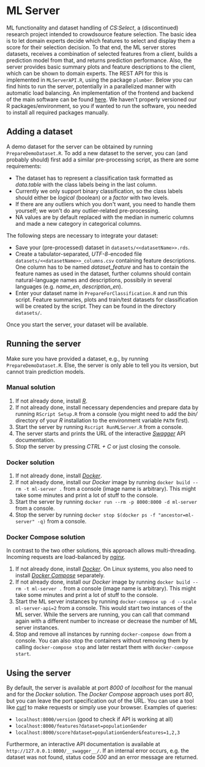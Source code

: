 # ML Server

ML functionality and dataset handling of *CS:Select*, a (discontinued) research project intended to crowdsource feature selection.
The basic idea is to let domain experts decide which features to select and display them a score for their selection decision.
To that end, the ML server stores datasets, receives a combination of selected features from a client, builds a prediction model from that, and returns prediction performance.
Also, the server provides basic summary plots and feature descriptions to the client, which can be shown to domain experts.
The REST API for this is implemented in `MLServerAPI.R`, using the package `plumber`.
Below you can find hints to run the server, potentially in a parallelized manner with automatic load balancing.
An implementation of the frontend and backend of the main software can be found [here](https://github.com/cs-select-team).
We haven't properly versioned our R packages/environment, so you if wanted to run the software, you needed to install all required packages manually.

## Adding a dataset

A demo dataset for the server can be obtained by running `PrepareDemoDataset.R`.
To add a new dataset to the server, you can (and probably should) first add a similar pre-processing script, as there are some requirements:

- The dataset has to represent a classification task formatted as *data.table* with the class labels being in the last column.
- Currently we only support binary classification, so the class labels should either be *logical* (boolean) or a *factor* with two levels.
- If there are any outliers which you don't want, you need to handle them yourself; we won't do any outlier-related pre-processing.
- NA values are by default replaced with the median in numeric columns and made a new category in categorical columns.

The following steps are necessary to integrate your dataset:

- Save your (pre-processed) dataset in `datasets/<<datasetName>>.rds`.
- Create a tabulator-separated, *UTF-8*-encoded file `datasets/<<datasetName>>_columns.csv` containing feature descriptions. One column has to be named *dataset_feature* and has to contain the feature names as used in the dataset, further columns should contain natural-language names and descriptions, possibily in several languages (e.g. *name_en*, *description_en*).
- Enter your dataset name in `PrepareForClassification.R` and run this script. Feature summaries, plots and train/test datasets for classification will be created by the script. They can be found in the directory `datasets/`.

Once you start the server, your dataset will be available.

## Running the server

Make sure you have provided a dataset, e.g., by running `PrepareDemoDataset.R`.
Else, the server is only able to tell you its version, but cannot train prediction models.

### Manual solution

1. If not already done, install [*R*](https://www.r-project.org/).
1. If not already done, install necessary dependencies and prepare data by running `RScript Setup.R` from a console (you might need to add the *bin/* directory of your *R* installation to the environment variable `PATH` first).
1. Start the server by running `Rscript RunMLServer.R` from a console.
1. The server starts and prints the URL of the interactive [*Swagger*](https://swagger.io/) API documentation.
1. Stop the server by pressing *CTRL + C* or just closing the console.

### Docker solution

1. If not already done, install [*Docker*](https://www.docker.com/).
1. If not already done, install our *Docker* image by running `docker build --rm -t ml-server .` from a console (image name is arbitrary). This might take some minutes and print a lot of stuff to the console.
1. Start the server by running `docker run --rm -p 8000:8000 -d ml-server` from a console.
1. Stop the server by running `docker stop $(docker ps -f "ancestor=ml-server" -q)` from a console.

### Docker Compose solution

In contrast to the two other solutions, this approach allows multi-threading.
Incoming requests are load-balanced by [*nginx*](https://www.nginx.com/).

1. If not already done, install [*Docker*](https://www.docker.com/). On Linux systems, you also need to install [*Docker Compose*](https://docs.docker.com/compose/install/) separately.
1. If not already done, install our *Docker* image by running `docker build --rm -t ml-server .` from a console (image name is arbitrary). This might take some minutes and print a lot of stuff to the console.
1. Start the ML server instances by running `docker-compose up -d --scale ml-server-api=2` from a console. This would start two instances of the ML server. While the servers are running, you can call that command again with a different number to increase or decrease the number of ML server instances.
1. Stop and remove all instances by running `docker-compose down` from a console. You can also stop the containers without removing them by calling `docker-compose stop` and later restart them with `docker-compose start`.

## Using the server

By default, the server is available at port *8000* of *localhost* for the manual and for the *Docker* solution.
The *Docker Compose* approach uses port *80*, but you can leave the port specification out of the URL.
You can use a tool like [*curl*](https://curl.haxx.se/) to make requests or simply use your browser.
Examples of queries:

- `localhost:8000/version` (good to check if API is working at all)
- `localhost:8000/features?dataset=populationGender`
- `localhost:8000/score?dataset=populationGender&features=1,2,3`

Furthermore, an interactive API documentation is available at `http://127.0.0.1:8000/__swagger__/`.
If an internal error occurs, e.g. the dataset was not found, status code *500* and an error message are returned.
